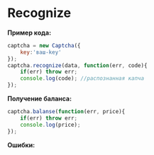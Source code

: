 # Recognize

__Пример кода:__
```js
captcha = new Captcha({
    key:'ваш-key'
});
captcha.recognize(data, function(err, code){
    if(err) throw err;
    console.log(code); //распознанная капча
});
```
__Получение баланса:__
```js
captcha.balanse(function(err, price){
    if(err) throw err;
    console.log(price);
});
```

__Ошибки:__
